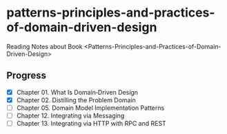 # patterns-principles-and-practices-of-domain-driven-design

Reading Notes about Book &lt;Patterns-Principles-and-Practices-of-Domain-Driven-Design>

## Progress

- [x] Chapter 01. What Is Domain‐Driven Design
- [x] Chapter 02. Distilling the Problem Domain
- [ ] Chapter 05. Domain Model Implementation Patterns
- [ ] Chapter 12. Integrating via Messaging
- [ ] Chapter 13. Integrating via HTTP with RPC and REST
